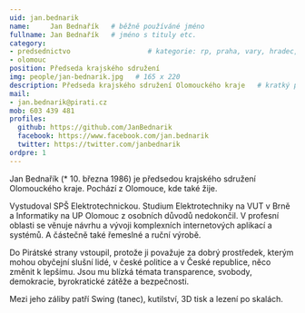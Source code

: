 ```yaml
---
uid: jan.bednarik
name:     Jan Bednařík   # běžně používáné jméno
fullname: Jan Bednařík   # jméno s tituly etc.
category:
- predsednictvo                   # kategorie: rp, praha, vary, hradec, jmk, senat
- olomouc
position: Předseda krajského sdružení
img: people/jan-bednarik.jpg   # 165 x 220
description: Předseda krajského sdružení Olomouckého kraje   # kratký popis, max 160 znaků
mail: 
- jan.bednarik@pirati.cz
mob: 603 439 481
profiles:
  github: https://github.com/JanBednarik
  facebook: https://www.facebook.com/jan.bednarik
  twitter: https://twitter.com/janbednarik
ordpre: 1  
---
```

Jan Bednařík (* 10. března 1986) je předsedou krajského sdružení Olomouckého kraje. Pochází z Olomouce, kde také žije.

Vystudoval SPŠ Elektrotechnickou. Studium Elektrotechniky na VUT v Brně a Informatiky na UP Olomouc z osobních důvodů nedokončil. V profesní oblasti se věnuje návrhu a vývoji komplexních internetových aplikací a systémů. A částečně také řemeslné a ruční výrobě.

Do Pirátské strany vstoupil, protože ji považuje za dobrý prostředek, kterým mohou obyčejní slušní lidé, v české politice a v České republice, něco změnit k lepšímu. Jsou mu blízká témata transparence, svobody, demokracie, byrokratické zátěže a bezpečnosti.

Mezi jeho záliby patří Swing (tanec), kutilství, 3D tisk a lezení po skalách.
